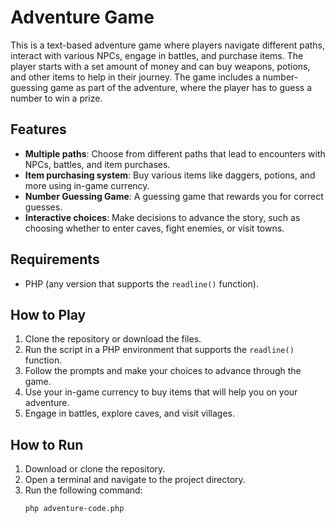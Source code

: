# Adventure Game

This is a text-based adventure game where players navigate different paths, interact with various NPCs, engage in battles, and purchase items. The player starts with a set amount of money and can buy weapons, potions, and other items to help in their journey. The game includes a number-guessing game as part of the adventure, where the player has to guess a number to win a prize.

## Features

- **Multiple paths**: Choose from different paths that lead to encounters with NPCs, battles, and item purchases.
- **Item purchasing system**: Buy various items like daggers, potions, and more using in-game currency.
- **Number Guessing Game**: A guessing game that rewards you for correct guesses.
- **Interactive choices**: Make decisions to advance the story, such as choosing whether to enter caves, fight enemies, or visit towns.

## Requirements

- PHP (any version that supports the `readline()` function).

## How to Play

1. Clone the repository or download the files.
2. Run the script in a PHP environment that supports the `readline()` function.
3. Follow the prompts and make your choices to advance through the game.
4. Use your in-game currency to buy items that will help you on your adventure.
5. Engage in battles, explore caves, and visit villages.

## How to Run

1. Download or clone the repository.
2. Open a terminal and navigate to the project directory.
3. Run the following command:
   ```bash
   php adventure-code.php
